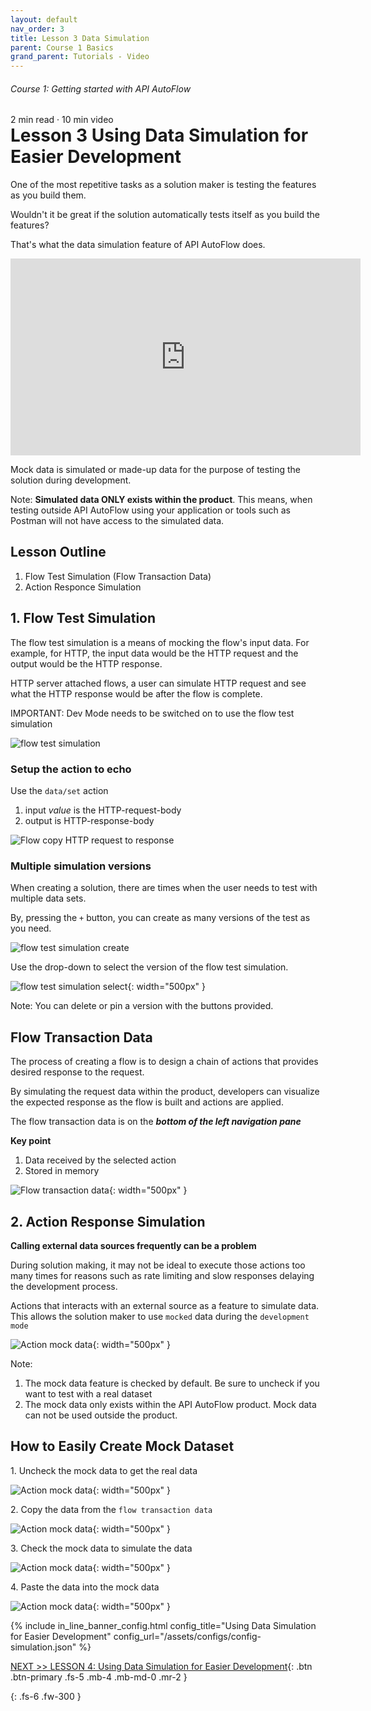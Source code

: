 ```yaml
---
layout: default
nav_order: 3
title: Lesson 3 Data Simulation
parent: Course 1 Basics
grand_parent: Tutorials - Video
---
```

<h6>Course 1: Getting started with API AutoFlow</h6>
2 min read · 10 min video
<h1 style="margin-top:0">Lesson 3 Using Data Simulation for Easier Development</h1>

One of the most repetitive tasks as a solution maker is testing the features as you build them.

Wouldn't it be great if the solution automatically tests itself as you build the features?

That's what the data simulation feature of API AutoFlow does.

<iframe width="560" height="315" src="https://www.youtube.com/embed/EhuCs1kdCdM" title="YouTube video player" frameborder="0" allow="accelerometer; autoplay; clipboard-write; encrypted-media; gyroscope; picture-in-picture" allowfullscreen></iframe>

Mock data is simulated or made-up data for the purpose of testing the solution during development.

Note: **Simulated data ONLY exists within the product**. This means, when testing outside API AutoFlow using your application or tools such as Postman will not have access to the simulated data.

## Lesson Outline

1. Flow Test Simulation (Flow Transaction Data)
2. Action Responce Simulation

## 1. Flow Test Simulation

The flow test simulation is a means of mocking the flow's input data.
For example, for HTTP, the input data would be the HTTP request and the output would be the HTTP response.

HTTP server attached flows, a user can simulate HTTP request and see what the HTTP response would be after the flow is complete.

IMPORTANT:  Dev Mode needs to be switched on to use the flow test simulation

![flow test simulation](/assets/images/flow-data-simulation.png)

### Setup the action to echo
Use the `data/set` action 
1. input *value* is the HTTP-request-body 
2. output is HTTP-response-body

![Flow copy HTTP request to response](/assets/images/flow-copy-http-request-to-response.png)

### Multiple simulation versions

When creating a solution, there are times when the user needs to test with multiple data sets.

By, pressing the `+` button, you can create as many versions of the test as you need.

![flow test simulation create](/assets/images/flow-data-simulation-create.png)

Use the drop-down to select the version of the flow test simulation.

![flow test simulation select](/assets/images/flow-data-simulation-select.png){: width="500px" }

Note: You can delete or pin a version with the buttons provided.


## Flow Transaction Data
The process of creating a flow is to design a chain of actions that provides desired response to the request.  

By simulating the request data within the product, developers can visualize the expected response as the flow is built and actions are applied.

The flow transaction data is on the **_bottom of the left navigation pane_**

**Key point**
1. Data received by the selected action
2. Stored in memory

![Flow transaction data](/assets/images/flow-transaction-data.png){: width="500px" }

## 2. Action Response Simulation

**Calling external data sources frequently can be a problem**

During solution making, it may not be ideal to execute those actions too many times for reasons such as rate limiting and slow responses delaying the development process.

Actions that interacts with an external source as a feature to simulate data.  This allows the solution maker to use `mocked` data during the `development mode`

![Action mock data](/assets/images/action-mock-data.png){: width="500px" }

Note: 
1. The mock data feature is checked by default.  Be sure to uncheck if you want to test with a real dataset
2. The mock data only exists within the API AutoFlow product. Mock data can not be used outside the product.

## How to Easily Create Mock Dataset

1\. Uncheck the mock data to get the real data
 
![Action mock data](/assets/images/action-mock-data-copy-paste-1.png){: width="500px" }

2\. Copy the data from the `flow transaction data`

![Action mock data](/assets/images/action-mock-data-copy-paste-2.png){: width="500px" }

3\. Check the mock data to simulate the data

![Action mock data](/assets/images/action-mock-data-copy-paste-3.png){: width="500px" }

4\. Paste the data into the mock data

![Action mock data](/assets/images/action-mock-data-copy-paste-4.png){: width="500px" }

{% include in_line_banner_config.html config_title="Using Data Simulation for Easier Development" config_url="/assets/configs/config-simulation.json" %}

[NEXT >> LESSON 4: Using Data Simulation for Easier Development](/docs/tutorial-video/course-1-basics/lesson-4-conditionals/){: .btn .btn-primary .fs-5 .mb-4 .mb-md-0 .mr-2 }


{: .fs-6 .fw-300 }